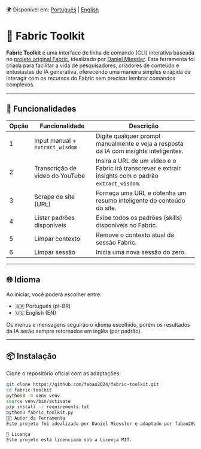 🌍 Disponível em: [Português](README.md) | [English](README_en.md)

# 🧠 Fabric Toolkit

**Fabric Toolkit** é uma interface de linha de comando (CLI) interativa baseada no [projeto original Fabric](https://github.com/danielmiessler/fabric), idealizado por [Daniel Miessler](https://github.com/danielmiessler). Esta ferramenta foi criada para facilitar a vida de pesquisadores, criadores de conteúdo e entusiastas de IA generativa, oferecendo uma maneira simples e rápida de interagir com os recursos do Fabric sem precisar lembrar comandos complexos.

---

## 🚀 Funcionalidades

| Opção | Funcionalidade                           | Descrição |
|-------|-------------------------------------------|-----------|
| 1     | Input manual + `extract_wisdom`           | Digite qualquer prompt manualmente e veja a resposta da IA com insights inteligentes. |
| 2     | Transcrição de vídeo do YouTube           | Insira a URL de um vídeo e o Fabric irá transcrever e extrair insights com o padrão `extract_wisdom`. |
| 3     | Scrape de site (URL)                      | Forneça uma URL e obtenha um resumo inteligente do conteúdo do site. |
| 4     | Listar padrões disponíveis                | Exibe todos os padrões (skills) disponíveis no Fabric. |
| 5     | Limpar contexto                           | Remove o contexto atual da sessão Fabric. |
| 6     | Limpar sessão                             | Inicia uma nova sessão do zero. |

---

## 🌐 Idioma

Ao iniciar, você poderá escolher entre:

- 🇧🇷 Português (pt-BR)
- 🇺🇸 English (EN)

Os menus e mensagens seguirão o idioma escolhido, porém os resultados da IA serão sempre retornados em inglês (por padrão).

---

## 📦 Instalação

Clone o repositório oficial com as adaptações:

```bash
git clone https://github.com/fabao2024/fabric-toolkit.git
cd fabric-toolkit
python3 -m venv venv
source venv/bin/activate
pip install -r requirements.txt
python3 fabric_toolkit.py
🧑‍💻 Autor da Ferramenta
Este projeto foi idealizado por Daniel Miessler e adaptado por fabao2024 para facilitar o uso por meio de um menu interativo CLI com suporte multilíngue.

📄 Licença
Este projeto está licenciado sob a Licença MIT.
